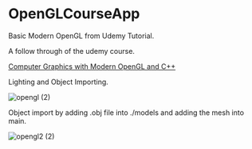 # OpenGLCourseApp
 Basic Modern OpenGL from Udemy Tutorial.
 
 A follow through of the udemy course.
 
 [Computer Graphics with Modern OpenGL and C++](https://www.udemy.com/course/graphics-with-modern-opengl/)
 
 Lighting and Object Importing.

![opengl (2)](https://user-images.githubusercontent.com/75343007/158720551-6be58c2c-2c03-40de-8fdc-f0ce7a00670f.png)

Object import by adding .obj file into ./models and adding the mesh into main.

![opengl2 (2)](https://user-images.githubusercontent.com/75343007/158720707-d4f61e6a-da3a-48f2-89cb-beac882ffa9b.png)
